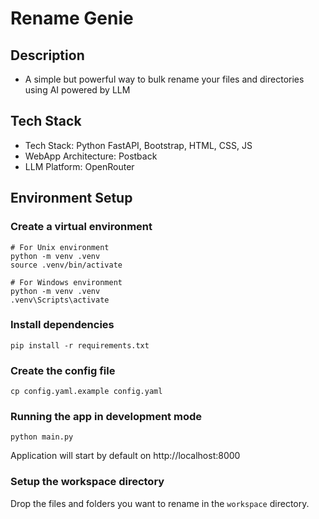 # Rename Genie

## Description
- A simple but powerful way to bulk rename your files and directories using AI powered by LLM

## Tech Stack
- Tech Stack: Python FastAPI, Bootstrap, HTML, CSS, JS
- WebApp Architecture: Postback
- LLM Platform: OpenRouter

## Environment Setup

### Create a virtual environment
```
# For Unix environment
python -m venv .venv
source .venv/bin/activate
```

```
# For Windows environment
python -m venv .venv
.venv\Scripts\activate
```

### Install dependencies
```
pip install -r requirements.txt
```

### Create the config file
```
cp config.yaml.example config.yaml
```

### Running the app in development mode
```
python main.py
```

Application will start by default on http://localhost:8000

### Setup the workspace directory
Drop the files and folders you want to rename in the `workspace` directory.

